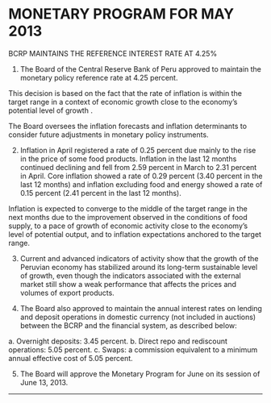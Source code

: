 # MONETARY PROGRAM FOR MAY 2013
 BCRP MAINTAINS THE REFERENCE INTEREST RATE AT 4.25%

1. The Board of the Central Reserve Bank of Peru approved to maintain the monetary policy
reference rate at 4.25 percent.

This decision is based on the fact that the rate of inflation is within the target range in a
context of economic growth close to the economy’s potential level of growth .

The Board oversees the inflation forecasts and inflation determinants to consider future
adjustments in monetary policy instruments.

2. Inflation in April registered a rate of 0.25 percent due mainly to the rise in the price of some
food products. Inflation in the last 12 months continued declining and fell from 2.59 percent in
March to 2.31 percent in April. Core inflation showed a rate of 0.29 percent (3.40 percent in
the last 12 months) and inflation excluding food and energy showed a rate of 0.15 percent
(2.41 percent in the last 12 months).

Inflation is expected to converge to the middle of the target range in the next months due to
the improvement observed in the conditions of food supply, to a pace of growth of economic
activity close to the economy’s level of potential output, and to inflation expectations
anchored to the target range.

3. Current and advanced indicators of activity show that the growth of the Peruvian economy
has stabilized around its long-term sustainable level of growth, even though the indicators
associated with the external market still show a weak performance that affects the prices and
volumes of export products.

4. The Board also approved to maintain the annual interest rates on lending and deposit
operations in domestic currency (not included in auctions) between the BCRP and the
financial system, as described below:

a. Overnight deposits: 3.45 percent.
b. Direct repo and rediscount operations: 5.05 percent.
c. Swaps: a commission equivalent to a minimum annual effective cost of 5.05 percent.

5. The Board will approve the Monetary Program for June on its session of June 13, 2013.


-----

